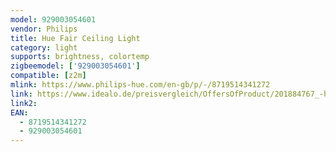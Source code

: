 ```yaml
---
model: 929003054601
vendor: Philips
title: Hue Fair Ceiling Light
category: light
supports: brightness, colortemp
zigbeemodel: ['929003054601']
compatible: [z2m]
mlink: https://www.philips-hue.com/en-gb/p/-/8719514341272
link: https://www.idealo.de/preisvergleich/OffersOfProduct/201884767_-hue-white-ambience-fair-mit-dimmschalter-weiss-929003054601-philips.html
link2: 
EAN: 
  - 8719514341272
  - 929003054601
---
```

